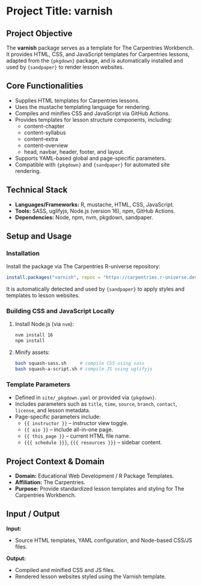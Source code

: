 # Project Title: **varnish**

## Project Objective  
The **varnish** package serves as a template for The Carpentries Workbench. It provides HTML, CSS, and JavaScript templates for Carpentries lessons, adapted from the `{pkgdown}` package, and is automatically installed and used by `{sandpaper}` to render lesson websites.

## Core Functionalities  
- Supplies HTML templates for Carpentries lessons.  
- Uses the mustache templating language for rendering.  
- Compiles and minifies CSS and JavaScript via GitHub Actions.  
- Provides templates for lesson structure components, including:  
  - content-chapter  
  - content-syllabus  
  - content-extra  
  - content-overview  
  - head, navbar, header, footer, and layout.  
- Supports YAML-based global and page-specific parameters.  
- Compatible with `{pkgdown}` and `{sandpaper}` for automated site rendering.  

## Technical Stack  
- **Languages/Frameworks:** R, mustache, HTML, CSS, JavaScript.  
- **Tools:** SASS, uglifyjs, Node.js (version 16), npm, GitHub Actions.  
- **Dependencies:** Node, npm, nvm, pkgdown, sandpaper.  

## Setup and Usage  
### Installation  
Install the package via The Carpentries R-universe repository:  
```r
install.packages("varnish", repos = "https://carpentries.r-universe.dev")
```  
It is automatically detected and used by `{sandpaper}` to apply styles and templates to lesson websites.

### Building CSS and JavaScript Locally  
1. Install Node.js (via `nvm`):  
   ```sh
   nvm install 16
   npm install
   ```  
2. Minify assets:  
   ```sh
   bash squash-sass.sh     # compile CSS using sass
   bash squash-a-script.sh # compile JS using uglifyjs
   ```  

### Template Parameters  
- Defined in `site/_pkgdown.yaml` or provided via `{pkgdown}`.  
- Includes parameters such as `title`, `time`, `source`, `branch`, `contact`, `license`, and lesson metadata.  
- Page-specific parameters include:  
  - `{{ instructor }}` – instructor view toggle.  
  - `{{ aio }}` – include all-in-one page.  
  - `{{ this_page }}` – current HTML file name.  
  - `{{{ schedule }}}`, `{{{ resources }}}` – sidebar content.  

## Project Context & Domain  
- **Domain:** Educational Web Development / R Package Templates.  
- **Affiliation:** The Carpentries.  
- **Purpose:** Provide standardized lesson templates and styling for The Carpentries Workbench.  

## Input / Output  
**Input:**  
- Source HTML templates, YAML configuration, and Node-based CSS/JS files.  

**Output:**  
- Compiled and minified CSS and JS files.  
- Rendered lesson websites styled using the Varnish template.  

